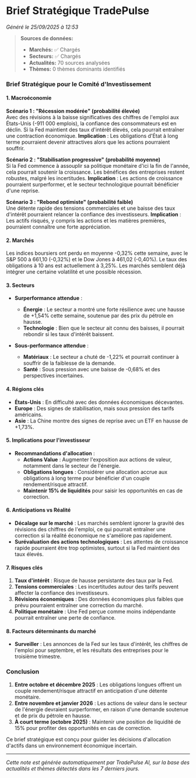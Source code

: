 # Brief Stratégique TradePulse

*Généré le 25/09/2025 à 12:53*

> **Sources de données:**
> - **Marchés:** ✅ Chargés
> - **Secteurs:** ✅ Chargés
> - **Actualités:** 70 sources analysées
> - **Thèmes:** 0 thèmes dominants identifiés

### Brief Stratégique pour le Comité d'Investissement

#### 1. **Macroéconomie**

**Scénario 1 : "Récession modérée" (probabilité élevée)**  
Avec des révisions à la baisse significatives des chiffres de l'emploi aux États-Unis (-911 000 emplois), la confiance des consommateurs est en déclin. Si la Fed maintient des taux d'intérêt élevés, cela pourrait entraîner une contraction économique. **Implication** : Les obligations d'État à long terme pourraient devenir attractives alors que les actions pourraient souffrir.

**Scénario 2 : "Stabilisation progressive" (probabilité moyenne)**  
Si la Fed commence à assouplir sa politique monétaire d'ici la fin de l'année, cela pourrait soutenir la croissance. Les bénéfices des entreprises restent robustes, malgré les incertitudes. **Implication** : Les actions de croissance pourraient surperformer, et le secteur technologique pourrait bénéficier d'une reprise.

**Scénario 3 : "Rebond optimiste" (probabilité faible)**  
Une détente rapide des tensions commerciales et une baisse des taux d'intérêt pourraient relancer la confiance des investisseurs. **Implication** : Les actifs risqués, y compris les actions et les matières premières, pourraient connaître une forte appréciation.

#### 2. **Marchés**

Les indices boursiers ont perdu en moyenne -0,32% cette semaine, avec le S&P 500 à 661,10 (-0,32%) et le Dow Jones à 461,02 (-0,40%). Le taux des obligations à 10 ans est actuellement à 3,25%. Les marchés semblent déjà intégrer une certaine volatilité et une possible récession.

#### 3. **Secteurs**

- **Surperformance attendue** : 
  - **Énergie** : Le secteur a montré une forte résilience avec une hausse de +1,54% cette semaine, soutenue par des prix du pétrole en hausse.
  - **Technologie** : Bien que le secteur ait connu des baisses, il pourrait rebondir si les taux d'intérêt baissent.

- **Sous-performance attendue** : 
  - **Matériaux** : Le secteur a chuté de -1,22% et pourrait continuer à souffrir de la faiblesse de la demande.
  - **Santé** : Sous pression avec une baisse de -0,68% et des perspectives incertaines.

#### 4. **Régions clés**

- **États-Unis** : En difficulté avec des données économiques décevantes.
- **Europe** : Des signes de stabilisation, mais sous pression des tarifs américains.
- **Asie** : La Chine montre des signes de reprise avec un ETF en hausse de +1,73%.

#### 5. **Implications pour l'investisseur**

- **Recommandations d'allocation** :
  - **Actions Value** : Augmenter l'exposition aux actions de valeur, notamment dans le secteur de l'énergie.
  - **Obligations longues** : Considérer une allocation accrue aux obligations à long terme pour bénéficier d'un couple rendement/risque attractif.
  - **Maintenir 15% de liquidités** pour saisir les opportunités en cas de correction.

#### 6. **Anticipations vs Réalité**

- **Décalage sur le marché** : Les marchés semblent ignorer la gravité des révisions des chiffres de l'emploi, ce qui pourrait entraîner une correction si la réalité économique ne s'améliore pas rapidement.
- **Surévaluation des actions technologiques** : Les attentes de croissance rapide pourraient être trop optimistes, surtout si la Fed maintient des taux élevés.

#### 7. **Risques clés**

1. **Taux d'intérêt** : Risque de hausse persistante des taux par la Fed.
2. **Tensions commerciales** : Les incertitudes autour des tarifs peuvent affecter la confiance des investisseurs.
3. **Révisions économiques** : Des données économiques plus faibles que prévu pourraient entraîner une correction du marché.
4. **Politique monétaire** : Une Fed perçue comme moins indépendante pourrait entraîner une perte de confiance.

#### 8. **Facteurs déterminants du marché**

- **Surveiller** : Les annonces de la Fed sur les taux d'intérêt, les chiffres de l'emploi pour septembre, et les résultats des entreprises pour le troisième trimestre.

### Conclusion

1. **Entre octobre et décembre 2025** : Les obligations longues offrent un couple rendement/risque attractif en anticipation d'une détente monétaire.
2. **Entre novembre et janvier 2026** : Les actions de valeur dans le secteur de l'énergie devraient surperformer, en raison d'une demande soutenue et de prix du pétrole en hausse.
3. **À court terme (octobre 2025)** : Maintenir une position de liquidité de 15% pour profiter des opportunités en cas de correction.

Ce brief stratégique est conçu pour guider les décisions d'allocation d'actifs dans un environnement économique incertain.

---

*Cette note est générée automatiquement par TradePulse AI, sur la base des actualités et thèmes détectés dans les 7 derniers jours.*
